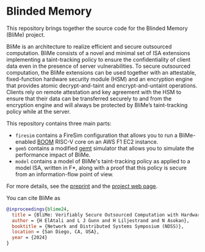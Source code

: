 Blinded Memory
==============

This repository brings together the source code for the Blinded Memory (BliMe) project.

BliMe is an architecture to realize efficient and secure outsourced computation. BliMe consists of a novel and minimal set of ISA extensions implementing a taint-tracking policy to ensure the confidentiality of client data even in the presence of server vulnerabilities. To secure outsourced computation, the BliMe extensions can be used together with an attestable, fixed-function hardware security module (HSM) and an encryption engine that provides atomic decrypt-and-taint and encrypt-and-untaint operations. Clients rely on remote attestation and key agreement with the HSM to ensure that their data can be transferred securely to and from the encryption engine and will always be protected by BliMe’s taint-tracking policy while at the server.

This repository contains three main parts:

  - `firesim` contains a FireSim configuration that allows you to run a BliMe-enabled [BOOM](https://boom-core.org/) RISC-V core on an AWS F1 EC2 instance.
  - `gem5` contains a modified [gemt](https://www.gem5.org/) simulator that allows you to simulate the performance impact of BliMe.
  - `model` contains a model of BliMe's taint-tracking policy as applied to a model ISA, written in F*, along with a proof that this policy is secure from an information-flow point of view.

For more details, see the [preprint](https://arxiv.org/abs/2204.09649) and the [project web page](https://ssg-research.github.io/blime/).

You can cite BliMe as
```bibtex
@inproceedings{blime24,
  title = {BliMe: Verifiably Secure Outsourced Computation with Hardware-Enforced Taint Tracking},
  author = {H ElAtali and L J Gunn and H Liljestrand and N Asokan},
  booktitle = {Network and Distributed Systems Symposium (NDSS)},
  location = {San Diego, CA, USA},
  year = {2024}
}
```

